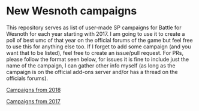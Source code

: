 # New Wesnoth campaigns

This repository serves as list of user-made SP campaigns for Battle for Wesnoth for each year starting with 2017. I am going to use it to create a poll of best umc of that year on the official forums of the game but feel free to use this for anything else too. If I forget to add some campaign (and you want that to be listed), feel free to create an issue/pull request. For PRs, please follow the format seen below, for issues it is fine to include just the name of the campaign, I can gather other info myself (as long as the campaign is on the official add-ons server and/or has a thread on the officials forums).

[Campaigns from 2018](2018.md)

[Campaigns from 2017](2017.md)

